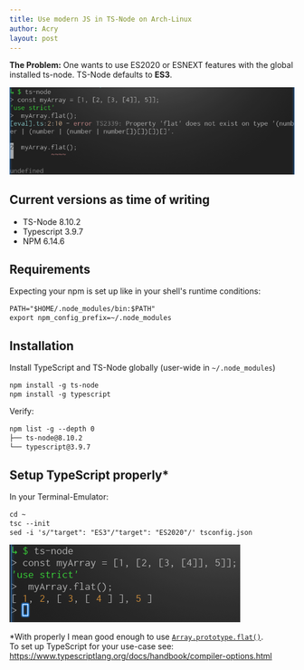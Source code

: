 ```yaml
---
title: Use modern JS in TS-Node on Arch-Linux
author: Acry
layout: post
---
```


**The Problem:** One wants to use ES2020 or ESNEXT features with the global installed ts-node. TS-Node defaults to **ES3**.

![](/assets/images/array-flat-failing.png)

## Current versions as time of writing

- TS-Node 8.10.2
- Typescript 3.9.7
- NPM 6.14.6

## Requirements

Expecting your npm is set up like in your shell's runtime conditions:

```shell
PATH="$HOME/.node_modules/bin:$PATH"
export npm_config_prefix=~/.node_modules
```

## Installation

Install TypeScript and TS-Node globally (user-wide in `~/.node_modules`)

```shell
npm install -g ts-node
npm install -g typescript
```

Verify:

```shell
npm list -g --depth 0
├── ts-node@8.10.2
└── typescript@3.9.7
```

## Setup TypeScript properly\*

In your Terminal-Emulator:

```shell
cd ~
tsc --init
sed -i 's/"target": "ES3"/"target": "ES2020"/' tsconfig.json
```

![](/assets/images/array-flat-success.png)

\*With properly I mean good enough to use [`Array.prototype.flat()`](https://developer.mozilla.org/de/docs/Web/JavaScript/Reference/Global_Objects/Array/flat).<br>
To set up TypeScript for your use-case see: <https://www.typescriptlang.org/docs/handbook/compiler-options.html>
